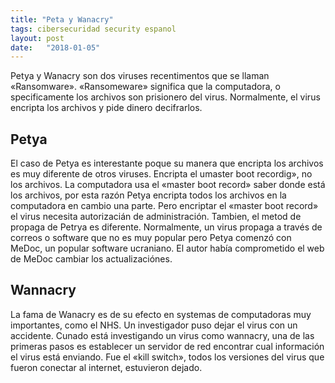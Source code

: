 ```yaml
---
title: "Peta y Wanacry"
tags: cibersecuridad security espanol
layout: post
date:   "2018-01-05"
---
```


Petya y Wanacry son dos viruses recentimentos que se llaman
«Ransomware». «Ransomeware» significa que la computadora, o
specificamente los archivos son prisionero del virus. Normalmente, el
virus encripta los archivos y pide dinero decifrarlos.

## Petya
El caso de Petya es interestante poque su manera que encripta los
archivos es muy diferente de otros viruses. Encripta el umaster boot
recordig», no los archivos. La computadora usa el «master boot record»
saber donde está los archivos, por esta razón Petya encripta todos los
archivos en la computadora en cambio una parte. Pero encriptar el
«master boot record» el virus necesita autorizacián de
administración. Tambien, el metod de propaga de Petrya es
diferente. Normalmente, un virus propaga a través de correos o
software que no es muy popular pero Petya comenzó con MeDoc, un
popular software ucraniano. El autor había comprometido el web de
MeDoc cambiar los actualizaciónes.
  
## Wannacry
La fama de Wanacry es de su efecto en systemas de computadoras muy
importantes, como el NHS. Un investigador puso dejar el virus con un
accidente. Cunado está investigando un virus como wannacry, una de las
primeras pasos es establecer un servidor de red encontrar cual
información el virus está enviando. Fue el «kill switch», todos los
versiones del virus que fueron conectar al internet, estuvieron
dejado.
